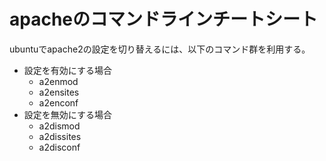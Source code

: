 apacheのコマンドラインチートシート
===============================

ubuntuでapache2の設定を切り替えるには、以下のコマンド群を利用する。
* 設定を有効にする場合
    * a2enmod
    * a2ensites
    * a2enconf
* 設定を無効にする場合
    * a2dismod
    * a2dissites
    * a2disconf
